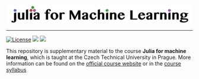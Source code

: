 <p align="center">
 <img src="https://raw.githubusercontent.com/JuliaTeachingCTU/JuliaCTUGraphics/main/logo/Julia-for-Machine-Learning-logo.svg" alt="Course logo"/>
</p>

---

[![License](https://img.shields.io/badge/License-MIT-blue.svg)](https://github.com/VaclavMacha/JuliaCourse/blob/master/LICENSE)
[![](https://img.shields.io/badge/docs-stable-blue.svg)](https://VaclavMacha.github.io/JuliaCourse/stable)
[![](https://img.shields.io/badge/docs-dev-blue.svg)](https://VaclavMacha.github.io/JuliaCourse/dev)


This repository is supplementary material to the course **Julia for machine learning**, which is taught at the Czech Technical University in Prague. More information can be found on the [official course website](https://VaclavMacha.github.io/JuliaCourse/stable) or in the [course syllabus](http://bilakniha.cvut.cz/en/predmet6606806.html)
